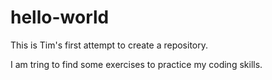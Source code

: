 # hello-world

This is Tim's first attempt to create a repository.

I am tring to find some exercises to practice my coding skills.
